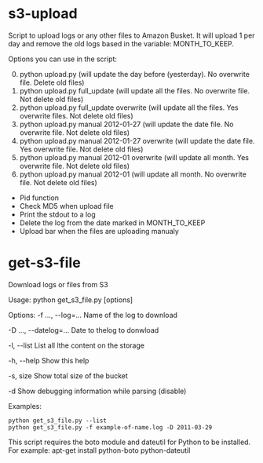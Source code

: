 # s3-upload

Script  to upload logs or any other files to Amazon Busket. It will upload 1 per day and remove the old logs based in the variable: MONTH_TO_KEEP. 

Options you can use in the script:

0. python upload.py (will update the day before (yesterday). No overwrite file. Delete old files)
0. python upload.py full_update (will update all the files. No overwrite file. Not delete old files)
0. python upload.py full_update overwrite (will update all the files. Yes overwrite files. Not delete old files)
0. python upload.py manual 2012-01-27 (will update the date file. No overwrite file. Not delete old files)
0. python upload.py manual 2012-01-27 overwrite (will update the date file. Yes overwrite file. Not delete old files)
0. python upload.py manual 2012-01 overwrite (will update all month. Yes overwrite file. Not delete old files)
0. python upload.py manual 2012-01 (will update all month. No overwrite file. Not delete old files)

* Pid function
* Check MD5 when upload file
* Print the stdout to a log
* Delete the log from the date marked in MONTH_TO_KEEP
* Upload bar when the files are uploading manualy


# get-s3-file

Download logs or files from S3
 
Usage: python get_s3_file.py [options]
 
Options:
  -f ..., --log=...       Name of the log to download

  -D ..., --datelog=...   Date to thelog to donwload

  -l, --list              List all lthe content on the storage

  -h, --help              Show this help

  -s, size                Show total size of the bucket
  
  -d                      Show debugging information while parsing (disable)
 
Examples:
  ```
  python get_s3_file.py --list
  python get_s3_file.py -f example-of-name.log -D 2011-03-29
 ```
 
This script requires the boto module and dateutil for Python to be installed. For example: apt-get install python-boto python-dateutil